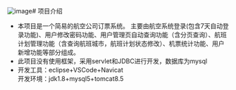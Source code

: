 ![image](https://github.com/user-attachments/assets/c8cf4f00-0940-4a00-892c-b490e83b9770)# 项目介绍
* 本项目是一个简易的航空公司订票系统。
主要由航空系统登录(包含7天自动登录功能)、用户修改密码功能、用户管理页自动查询功能（含分页查询）、航班计划管理功能（含查询航班城市，航班计划状态修改）、机票统计功能、用户新增功能等部分组成。
* 此项目没有使用框架，采用servlet和JDBC进行开发，数据库为mysql
* 开发工具：eclipse+VSCode+Navicat<br>
开发环境：jdk1.8+mysql5+tomcat8.5
